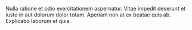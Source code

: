 Nulla ratione et odio exercitationem aspernatur.
Vitae impedit deserunt et iusto in aut dolorum dolor totam.
Aperiam non at ex beatae quis ab.
Explicabo laborum et quia.